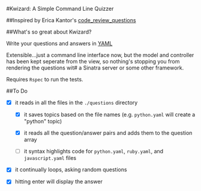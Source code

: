 #Kwizard:  A Simple Command Line Quizzer

##Inspired by Erica Kantor's [code_review_questions](https://github.com/ericak11/code_review_questions)

##What's so great about Kwizard?

Write your questions and answers in [YAML](http://en.wikipedia.org/wiki/YAML)

Extensible...just a command line interface now, but the model and controller has been kept seperate from the view, so nothing's stopping you from rendering the questions wit# a Sinatra server or some other framework.

Requires `Rspec` to run the tests.

##To Do

-  [X]  it reads in all the files in the `./questions` directory

    -  [X]  it saves topics based on the file names (e.g. `python.yaml` will create a "python" topic)
    
    -  [X]  it reads all the question/answer pairs and adds them to the question array

    -  [ ]  it syntax highlights code for `python.yaml`, `ruby.yaml`, and `javascript.yaml` files

-  [X]  it continually loops, asking random questions

-  [X]  hitting enter will display the answer

